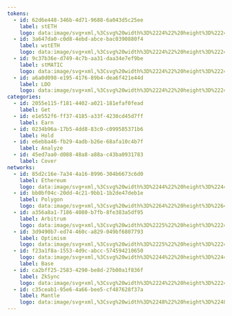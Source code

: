 ```yaml
---
tokens:
  - id: 62d6e448-346b-4d71-9688-6a043d5c25ee
    label: stETH
    logo: data:image/svg+xml,%3Csvg%20width%3D%2224%22%20height%3D%2224%22%20viewBox%3D%220%200%2024%2024%22%20fill%3D%22none%22%20xmlns%3D%22http%3A%2F%2Fwww.w3.org%2F2000%2Fsvg%22%3E%0A%3Cpath%20d%3D%22M12%2024C18.6274%2024%2024%2018.6274%2024%2012C24%205.37258%2018.6274%200%2012%200C5.37258%200%200%205.37258%200%2012C0%2018.6274%205.37258%2024%2012%2024Z%22%20fill%3D%22%23EFF2F6%22%2F%3E%0A%3Cpath%20opacity%3D%220.6%22%20d%3D%22M16.9224%2011.1475L17.0568%2011.3536C18.572%2013.678%2018.2336%2016.7223%2016.2431%2018.6726C15.0721%2019.82%2013.5374%2020.3937%2012.0026%2020.3939C12.0026%2020.3939%2012.0026%2020.3939%2016.9224%2011.1475Z%22%20fill%3D%22%2300A3FF%22%2F%3E%0A%3Cpath%20opacity%3D%220.2%22%20d%3D%22M12.0021%2013.9577L16.9219%2011.1475C12.0021%2020.3939%2012.0021%2020.3939%2012.0021%2020.3939C12.0021%2018.3801%2012.0021%2016.0725%2012.0021%2013.9577Z%22%20fill%3D%22%2300A3FF%22%2F%3E%0A%3Cpath%20d%3D%22M7.07758%2011.1475L6.94323%2011.3536C5.42795%2013.678%205.76637%2016.7223%207.75686%2018.6726C8.92786%2019.82%2010.4626%2020.3937%2011.9974%2020.3939C11.9974%2020.3939%2011.9974%2020.3939%207.07758%2011.1475Z%22%20fill%3D%22%2300A3FF%22%2F%3E%0A%3Cpath%20opacity%3D%220.6%22%20d%3D%22M11.996%2013.9577L7.07617%2011.1475C11.996%2020.3939%2011.996%2020.3939%2011.996%2020.3939C11.996%2018.3801%2011.996%2016.0725%2011.996%2013.9577Z%22%20fill%3D%22%2300A3FF%22%2F%3E%0A%3Cpath%20opacity%3D%220.2%22%20d%3D%22M12.0039%207.67969V12.5265L16.2418%2010.1047L12.0039%207.67969Z%22%20fill%3D%22%2300A3FF%22%2F%3E%0A%3Cpath%20opacity%3D%220.6%22%20d%3D%22M12.0026%207.67969L7.76172%2010.1046L12.0026%2012.5265V7.67969Z%22%20fill%3D%22%2300A3FF%22%2F%3E%0A%3Cpath%20d%3D%22M12.0026%203.60352L7.76172%2010.1062L12.0026%207.67445V3.60352Z%22%20fill%3D%22%2300A3FF%22%2F%3E%0A%3Cpath%20opacity%3D%220.6%22%20d%3D%22M12.0039%207.67371L16.245%2010.1055L12.0039%203.59961V7.67371Z%22%20fill%3D%22%2300A3FF%22%2F%3E%0A%3C%2Fsvg%3E%0A
  - id: 3a647da0-c0d8-4ebd-abce-bac0390880f4
    label: wstETH
    logo: data:image/svg+xml,%3Csvg%20width%3D%2224%22%20height%3D%2224%22%20viewBox%3D%220%200%2024%2024%22%20fill%3D%22none%22%20xmlns%3D%22http%3A%2F%2Fwww.w3.org%2F2000%2Fsvg%22%3E%0A%3Crect%20width%3D%2224%22%20height%3D%2224%22%20rx%3D%2212%22%20fill%3D%22%2300A3FF%22%2F%3E%0A%3Cpath%20opacity%3D%220.6%22%20d%3D%22M16.9224%2011.1475L17.0568%2011.3536C18.572%2013.678%2018.2336%2016.7223%2016.2431%2018.6726C15.0721%2019.82%2013.5374%2020.3937%2012.0026%2020.3939C12.0026%2020.3939%2012.0026%2020.3939%2016.9224%2011.1475Z%22%20fill%3D%22white%22%2F%3E%0A%3Cpath%20opacity%3D%220.2%22%20d%3D%22M12.0021%2013.9577L16.9219%2011.1475C12.0021%2020.3939%2012.0021%2020.3939%2012.0021%2020.3939C12.0021%2018.3801%2012.0021%2016.0725%2012.0021%2013.9577Z%22%20fill%3D%22white%22%2F%3E%0A%3Cpath%20d%3D%22M7.07758%2011.1475L6.94323%2011.3536C5.42795%2013.678%205.76637%2016.7223%207.75686%2018.6726C8.92786%2019.82%2010.4626%2020.3937%2011.9974%2020.3939C11.9974%2020.3939%2011.9974%2020.3939%207.07758%2011.1475Z%22%20fill%3D%22white%22%2F%3E%0A%3Cpath%20opacity%3D%220.6%22%20d%3D%22M11.996%2013.9577L7.07617%2011.1475C11.996%2020.3939%2011.996%2020.3939%2011.996%2020.3939C11.996%2018.3801%2011.996%2016.0725%2011.996%2013.9577Z%22%20fill%3D%22white%22%2F%3E%0A%3Cpath%20opacity%3D%220.2%22%20d%3D%22M12.0039%207.67969V12.5265L16.2418%2010.1047L12.0039%207.67969Z%22%20fill%3D%22white%22%2F%3E%0A%3Cpath%20opacity%3D%220.6%22%20d%3D%22M12.0026%207.67969L7.76172%2010.1046L12.0026%2012.5265V7.67969Z%22%20fill%3D%22white%22%2F%3E%0A%3Cpath%20d%3D%22M12.0026%203.60352L7.76172%2010.1062L12.0026%207.67445V3.60352Z%22%20fill%3D%22white%22%2F%3E%0A%3Cpath%20opacity%3D%220.6%22%20d%3D%22M12.0039%207.67371L16.245%2010.1055L12.0039%203.59961V7.67371Z%22%20fill%3D%22white%22%2F%3E%0A%3C%2Fsvg%3E%0A
  - id: 9c37b36e-d749-4c7b-aa31-daa34e7ef9be
    label: stMATIC
    logo: data:image/svg+xml,%3Csvg%20width%3D%2224%22%20height%3D%2224%22%20viewBox%3D%220%200%2024%2024%22%20fill%3D%22none%22%20xmlns%3D%22http%3A%2F%2Fwww.w3.org%2F2000%2Fsvg%22%3E%0A%3Cpath%20d%3D%22M12%200C18.6271%200%2024%205.37288%2024%2012C24%2018.6271%2018.6269%2024%2012%2024C5.37312%2024%200%2018.6286%200%2012C0%205.37144%205.37216%200%2012%200Z%22%20fill%3D%22%23EFF2F6%22%2F%3E%0A%3Cpath%20d%3D%22M15.9842%209.27698C15.8327%209.18968%2015.6609%209.14372%2015.4861%209.14372C15.3112%209.14372%2015.1394%209.18968%2014.988%209.27698L12.7025%2010.6385L11.1495%2011.5264L8.86405%2012.8879C8.71256%2012.9752%208.54079%2013.0212%208.36594%2013.0212C8.1911%2013.0212%208.01933%2012.9752%207.86784%2012.8879L6.05119%2011.8224C5.90212%2011.7334%205.77816%2011.6079%205.69102%2011.4577C5.60387%2011.3075%205.5564%2011.1376%205.55307%2010.9641V8.8626C5.55018%208.68775%205.59503%208.51543%205.6828%208.36418C5.77058%208.21293%205.89794%208.08849%206.05119%208.00426L7.83854%206.96832C7.99003%206.88102%208.16181%206.83507%208.33666%206.83507C8.51151%206.83507%208.68329%206.88102%208.83478%206.96832L10.6221%208.00426C10.7712%208.09328%2010.8951%208.21879%2010.9823%208.36896C11.0694%208.51913%2011.1169%208.68901%2011.1202%208.8626V10.2241L12.6732%209.30657V7.94504C12.6761%207.7702%2012.6312%207.59787%2012.5434%207.44663C12.4557%207.29538%2012.3283%207.17094%2012.1751%207.0867L8.86405%205.13325C8.71256%205.04595%208.54079%205%208.36594%205C8.1911%205%208.01933%205.04595%207.86784%205.13325L4.49824%207.08673C4.345%207.17096%204.21763%207.2954%204.12986%207.44664C4.04209%207.59788%203.99724%207.7702%204.00013%207.94504V11.8816C3.99724%2012.0564%204.04209%2012.2288%204.12986%2012.38C4.21763%2012.5313%204.345%2012.6557%204.49825%2012.7399L7.86785%2014.6934C8.01933%2014.7807%208.19111%2014.8267%208.36595%2014.8267C8.5408%2014.8267%208.71258%2014.7807%208.86406%2014.6934L11.1495%2013.3615L12.7025%2012.444L14.988%2011.112C15.1395%2011.0247%2015.3112%2010.9788%2015.4861%2010.9788C15.6609%2010.9788%2015.8327%2011.0247%2015.9842%2011.112L17.7715%2012.148C17.9206%2012.237%2018.0445%2012.3625%2018.1317%2012.5127C18.2188%2012.6628%2018.2663%2012.8327%2018.2696%2013.0063V15.1078C18.2725%2015.2826%2018.2277%2015.4549%2018.1399%2015.6062C18.0521%2015.7574%2017.9248%2015.8819%2017.7715%2015.9661L15.9842%2017.0317C15.8327%2017.119%2015.6609%2017.1649%2015.4861%2017.1649C15.3112%2017.1649%2015.1395%2017.119%2014.988%2017.0317L13.2006%2015.9957C13.0515%2015.9067%2012.9276%2015.7812%2012.8404%2015.631C12.7533%2015.4809%2012.7058%2015.311%2012.7025%2015.1374V13.7759L11.1495%2014.6934V16.0549C11.1466%2016.2298%2011.1915%2016.4021%2011.2793%2016.5533C11.367%2016.7046%2011.4944%2016.829%2011.6476%2016.9132L15.0172%2018.8668C15.1687%2018.9541%2015.3405%2019%2015.5153%2019C15.6902%2019%2015.862%2018.9541%2016.0135%2018.8668L19.3831%2016.9132C19.5321%2016.8242%2019.6561%2016.6987%2019.7432%2016.5486C19.8304%2016.3984%2019.8779%2016.2285%2019.8812%2016.0549V12.1184C19.8841%2011.9435%2019.8392%2011.7712%2019.7515%2011.62C19.6637%2011.4687%2019.5363%2011.3443%2019.3831%2011.26L15.9842%209.27698Z%22%20fill%3D%22url(%23paint0_linear_17144_152721)%22%2F%3E%0A%3Cdefs%3E%0A%3ClinearGradient%20id%3D%22paint0_linear_17144_152721%22%20x1%3D%2219.8813%22%20y1%3D%224.99943%22%20x2%3D%222.94646%22%20y2%3D%2217.5493%22%20gradientUnits%3D%22userSpaceOnUse%22%3E%0A%3Cstop%20stop-color%3D%22%2300A3FF%22%2F%3E%0A%3Cstop%20offset%3D%221%22%20stop-color%3D%22%233ADCFF%22%2F%3E%0A%3C%2FlinearGradient%3E%0A%3C%2Fdefs%3E%0A%3C%2Fsvg%3E%0A
  - id: a6a0d098-e195-4176-89b4-dea6f421e44d
    label: LDO
    logo: data:image/svg+xml,%3Csvg%20width%3D%2224%22%20height%3D%2224%22%20viewBox%3D%220%200%2024%2024%22%20fill%3D%22none%22%20xmlns%3D%22http%3A%2F%2Fwww.w3.org%2F2000%2Fsvg%22%3E%0A%3Ccircle%20cx%3D%2212%22%20cy%3D%2212%22%20r%3D%2212%22%20fill%3D%22%23FFA276%22%2F%3E%0A%3Cpath%20fill-rule%3D%22evenodd%22%20clip-rule%3D%22evenodd%22%20d%3D%22M11.9994%204L15.9684%2010.1982L11.9992%2012.5059L8.0304%2010.1981L11.9994%204ZM9.2454%209.905L11.9994%205.60428L14.7534%209.90503L11.9992%2011.5063L9.2454%209.905Z%22%20fill%3D%22white%22%2F%3E%0A%3Cpath%20d%3D%22M11.9935%2013.8683L7.38932%2011.191L7.26359%2011.3873C5.84551%2013.6018%206.16221%2016.5021%208.02502%2018.3601C10.2171%2020.5466%2013.7711%2020.5466%2015.9632%2018.3601C17.826%2016.5021%2018.1427%2013.6018%2016.7247%2011.3873L16.5989%2011.1909L11.9937%2013.8684L11.9935%2013.8683Z%22%20fill%3D%22white%22%2F%3E%0A%3C%2Fsvg%3E%0A
categories:
  - id: 2055e115-f181-4402-a021-181efaf0fead
    label: Get
  - id: e1e552f6-ff37-4185-a33f-4230cd45d7ff
    label: Earn
  - id: 0234b96a-17b5-4dd8-83c0-c099585371b6
    label: Hold
  - id: e6ebba46-fb29-4adb-b26e-68afa10c4b7f
    label: Analyze
  - id: 45ed7aa0-d088-48a8-a88a-c43ba0931783
    label: Cover
networks:
  - id: 85d2c16e-7a34-4a16-8996-304b6673c6d0
    label: Ethereum
    logo: data:image/svg+xml,%3Csvg%20width%3D%2244%22%20height%3D%2244%22%20viewBox%3D%220%200%2044%2044%22%20fill%3D%22none%22%20xmlns%3D%22http%3A%2F%2Fwww.w3.org%2F2000%2Fsvg%22%3E%0A%3Crect%20width%3D%2244%22%20height%3D%2244%22%20rx%3D%2222%22%20fill%3D%22%23F4F6F8%22%2F%3E%0A%3Cpath%20opacity%3D%220.8%22%20d%3D%22M22.0654%208.06641V18.3677L30.9305%2022.2583L22.0654%208.06641Z%22%20fill%3D%22%23454A75%22%2F%3E%0A%3Cpath%20opacity%3D%220.5%22%20d%3D%22M22.0665%208.06641L13.2002%2022.2583L22.0665%2018.3677V8.06641Z%22%20fill%3D%22%23454A75%22%2F%3E%0A%3Cpath%20opacity%3D%220.8%22%20d%3D%22M22.0654%2028.9332V35.9327L30.9364%2023.8789L22.0654%2028.9332Z%22%20fill%3D%22%23454A75%22%2F%3E%0A%3Cpath%20opacity%3D%220.5%22%20d%3D%22M22.0665%2035.9327V28.932L13.2002%2023.8789L22.0665%2035.9327Z%22%20fill%3D%22%23454A75%22%2F%3E%0A%3Cpath%20d%3D%22M22.0654%2027.3148L30.9305%2022.2594L22.0654%2018.3711V27.3148Z%22%20fill%3D%22%23454A75%22%2F%3E%0A%3Cpath%20opacity%3D%220.8%22%20d%3D%22M13.2002%2022.2594L22.0665%2027.3148V18.3711L13.2002%2022.2594Z%22%20fill%3D%22%23454A75%22%2F%3E%0A%3C%2Fsvg%3E%0A
  - id: bb0bf04c-20dd-4c21-9bb1-1b2de47deb1e
    label: Polygon
    logo: data:image/svg+xml,%3Csvg%20width%3D%2264%22%20height%3D%2264%22%20viewBox%3D%220%200%2064%2064%22%20fill%3D%22none%22%20xmlns%3D%22http%3A%2F%2Fwww.w3.org%2F2000%2Fsvg%22%3E%0A%3Crect%20width%3D%2264%22%20height%3D%2264%22%20rx%3D%2232%22%20fill%3D%22%23EFF2F6%22%2F%3E%0A%3Cpath%20d%3D%22M41.2339%2026.0566C40.568%2025.6805%2039.7024%2025.6805%2038.9701%2026.0566L33.7762%2028.9396L30.2471%2030.8199L25.0534%2033.7029C24.3875%2034.079%2023.5219%2034.079%2022.7894%2033.7029L18.6611%2031.4466C17.9952%2031.0705%2017.5291%2030.3812%2017.5291%2029.6291V25.1791C17.5291%2024.427%2017.9286%2023.7376%2018.6611%2023.3615L22.7228%2021.1679C23.3887%2020.7919%2024.2543%2020.7919%2024.9868%2021.1679L29.0486%2023.3615C29.7144%2023.7376%2030.1806%2024.427%2030.1806%2025.1791V28.0622L33.7096%2026.1192V23.2362C33.7096%2022.4841%2033.3102%2021.7947%2032.5777%2021.4186L25.0534%2017.282C24.3875%2016.906%2023.5219%2016.906%2022.7894%2017.282L15.132%2021.4186C14.3995%2021.7947%2014%2022.4841%2014%2023.2362V31.572C14%2032.3241%2014.3995%2033.0136%2015.132%2033.3896L22.7894%2037.5262C23.4553%2037.9022%2024.3209%2037.9022%2025.0534%2037.5262L30.2471%2034.7057L33.7762%2032.7628L38.9701%2029.9424C39.6359%2029.5664%2040.5015%2029.5664%2041.2339%2029.9424L45.2957%2032.1361C45.9615%2032.5121%2046.4277%2033.2016%2046.4277%2033.9537V38.4035C46.4277%2039.1558%2046.0282%2039.8451%2045.2957%2040.2211L41.2339%2042.4775C40.568%2042.8535%2039.7024%2042.8535%2038.9701%2042.4775L34.9083%2040.2839C34.2423%2039.9078%2033.7762%2039.2183%2033.7762%2038.4663V35.5833L30.2471%2037.5262V40.4092C30.2471%2041.1612%2030.6467%2041.8507%2031.3791%2042.2268L39.0366%2046.3633C39.7024%2046.7394%2040.568%2046.7394%2041.3005%2046.3633L48.9581%2042.2268C49.6239%2041.8507%2050.09%2041.1612%2050.09%2040.4092V32.0733C50.09%2031.3213%2049.6904%2030.6319%2048.9581%2030.2559L41.2339%2026.0566Z%22%20fill%3D%22%238347E5%22%2F%3E%0A%3C%2Fsvg%3E%0A
  - id: a356a8a1-7186-4080-b7fb-8fe383a5df95
    label: Arbitrum
    logo: data:image/svg+xml,%3Csvg%20width%3D%2225%22%20height%3D%2224%22%20viewBox%3D%220%200%2025%2024%22%20fill%3D%22none%22%20xmlns%3D%22http%3A%2F%2Fwww.w3.org%2F2000%2Fsvg%22%3E%0A%3Cpath%20d%3D%22M12.0005%2024.0011C18.6283%2024.0011%2024.0011%2018.6283%2024.0011%2012.0005C24.0011%205.37283%2018.6283%200%2012.0005%200C5.37283%200%200%205.37283%200%2012.0005C0%2018.6283%205.37283%2024.0011%2012.0005%2024.0011Z%22%20fill%3D%22%232D374B%22%2F%3E%0A%3Cpath%20d%3D%22M13.8796%2011.3033L15.1034%209.2268L18.402%2014.3645L18.4035%2015.3504L18.3928%208.56568C18.385%208.39984%2018.2969%208.24811%2018.1564%208.15864L12.2177%204.74262C12.0788%204.67436%2011.9026%204.67508%2011.764%204.74474C11.7453%204.75415%2011.7276%204.76434%2011.7108%204.77546L11.6901%204.78849L5.92568%208.12896L5.90329%208.13909C5.87454%208.15233%205.84547%208.16914%205.81817%208.18869C5.7089%208.26709%205.63629%208.38298%205.61281%208.51299C5.6093%208.53269%205.60671%208.55275%205.60547%208.57297L5.61452%2014.1019L8.687%209.33969C9.07382%208.70821%209.91666%208.50482%2010.699%208.51588L11.6173%208.54014L6.2068%2017.2171L6.84459%2017.5843L12.32%208.54893L14.7401%208.54014L9.27882%2017.8035L11.5546%2019.1125L11.8266%2019.2689C11.9416%2019.3156%2012.0772%2019.318%2012.1932%2019.2761L18.2153%2015.7862L17.0639%2016.4534L13.8796%2011.3033ZM14.3465%2018.0282L12.0479%2014.4205L13.4511%2012.0395L16.4699%2016.7976L14.3465%2018.0282Z%22%20fill%3D%22%232D374B%22%2F%3E%0A%3Cpath%20d%3D%22M12.0469%2014.4205L14.3455%2018.0282L16.4689%2016.7976L13.4501%2012.0395L12.0469%2014.4205Z%22%20fill%3D%22%2328A0F0%22%2F%3E%0A%3Cpath%20d%3D%22M18.4028%2015.3504L18.4013%2014.3645L15.1027%209.22681L13.8789%2011.3033L17.0632%2016.4534L18.2146%2015.7862C18.3276%2015.6945%2018.3959%2015.5599%2018.4031%2015.4146L18.4028%2015.3504Z%22%20fill%3D%22%2328A0F0%22%2F%3E%0A%3Cpath%20d%3D%22M4.58013%2016.2803L6.20602%2017.2171L11.6165%208.54018L10.6983%208.51593C9.91588%208.50486%209.07309%208.70825%208.68622%209.33973L5.61374%2014.1019L4.58008%2015.6901V16.2803H4.58013Z%22%20fill%3D%22white%22%2F%3E%0A%3Cpath%20d%3D%22M14.7392%208.54016L12.3191%208.54895L6.84375%2017.5843L8.75753%2018.6862L9.27798%2017.8035L14.7392%208.54016Z%22%20fill%3D%22white%22%2F%3E%0A%3Cpath%20d%3D%22M19.4226%208.52767C19.4024%208.02155%2019.1284%207.55819%2018.6991%207.28845L12.6826%203.82852C12.258%203.61469%2011.7275%203.61443%2011.3022%203.82837C11.2519%203.85371%205.4512%207.21791%205.4512%207.21791C5.37094%207.25639%205.29363%207.30226%205.22087%207.35428C4.83767%207.62894%204.60407%208.05568%204.58008%208.52457V15.6901L5.61374%2014.1019L5.60469%208.57303C5.60593%208.55281%205.60846%208.53295%205.61203%208.5133C5.63535%208.38318%205.70801%208.26714%205.81739%208.18874C5.84469%208.16919%2011.7444%204.7542%2011.7632%204.74479C11.9019%204.67513%2012.0781%204.67441%2012.2169%204.74267L18.1556%208.15869C18.2961%208.24816%2018.3842%208.39989%2018.392%208.56573V15.4147C18.3848%2015.56%2018.3274%2015.6945%2018.2145%2015.7863L17.0631%2016.4534L16.4691%2016.7977L14.3457%2018.0282L12.1923%2019.2762C12.0763%2019.3181%2011.9407%2019.3157%2011.8257%2019.2689L9.27799%2017.8036L8.75754%2018.6862L11.0471%2020.0045C11.1228%2020.0475%2011.1903%2020.0857%2011.2457%2020.1168C11.3314%2020.1649%2011.3898%2020.197%2011.4104%2020.207C11.5732%2020.286%2011.8073%2020.332%2012.0183%2020.332C12.2117%2020.332%2012.4003%2020.2965%2012.5788%2020.2266L18.8334%2016.6044C19.1924%2016.3262%2019.4036%2015.9068%2019.4226%2015.4524V8.52767Z%22%20fill%3D%22%2396BEDC%22%2F%3E%0A%3C%2Fsvg%3E%0A
  - id: 3d9490b7-ed74-460c-a829-049bf6807793
    label: Optimism
    logo: data:image/svg+xml,%3Csvg%20width%3D%2225%22%20height%3D%2224%22%20viewBox%3D%220%200%2025%2024%22%20fill%3D%22none%22%20xmlns%3D%22http%3A%2F%2Fwww.w3.org%2F2000%2Fsvg%22%3E%0A%3Cpath%20d%3D%22M12.0005%2024.0005C18.6283%2024.0005%2024.0011%2018.6277%2024.0011%2012C24.0011%205.37228%2018.6283%20-0.000549316%2012.0005%20-0.000549316C5.37283%20-0.000549316%200%205.37228%200%2012C0%2018.6277%205.37283%2024.0005%2012.0005%2024.0005Z%22%20fill%3D%22%23FF0420%22%2F%3E%0A%3Cpath%20d%3D%22M7.95583%2015.2507C7.23252%2015.2507%206.63989%2015.0822%206.17794%2014.7451C5.72207%2014.4021%205.49414%2013.9146%205.49414%2013.2826C5.49414%2013.1502%205.50934%2012.9876%205.53973%2012.795C5.61874%2012.3617%205.73119%2011.8411%205.87707%2011.2332C6.29039%209.57801%207.35712%208.75043%209.07727%208.75043C9.54529%208.75043%209.96469%208.82867%2010.3355%208.98516C10.7062%209.13563%2010.998%209.36434%2011.2107%209.6713C11.4235%209.97224%2011.5298%2010.3334%2011.5298%2010.7547C11.5298%2010.8811%2011.5147%2011.0406%2011.4843%2011.2332C11.3931%2011.7689%2011.2837%2012.2895%2011.156%2012.795C10.9433%2013.6196%2010.5756%2014.2365%2010.0528%2014.6458C9.53008%2015.0491%208.8311%2015.2507%207.95583%2015.2507ZM8.08347%2013.9507C8.42386%2013.9507%208.71257%2013.8513%208.94964%2013.6527C9.19275%2013.4541%209.36598%2013.1502%209.4693%2012.7409C9.60912%2012.1751%209.71547%2011.6816%209.78843%2011.2603C9.81275%2011.1339%209.8249%2011.0045%209.8249%2010.8721C9.8249%2010.3243%209.53616%2010.0505%208.95874%2010.0505C8.61836%2010.0505%208.3266%2010.1498%208.08347%2010.3484C7.84642%2010.547%207.67623%2010.851%207.5729%2011.2603C7.46349%2011.6635%207.35408%2012.1571%207.24468%2012.7409C7.22036%2012.8612%207.20821%2012.9876%207.20821%2013.1201C7.20821%2013.6738%207.49996%2013.9507%208.08347%2013.9507Z%22%20fill%3D%22white%22%2F%3E%0A%3Cpath%20d%3D%22M12.4552%2015.1604C12.3883%2015.1604%2012.3366%2015.1394%2012.3002%2015.0972C12.2698%2015.0491%2012.2606%2014.9949%2012.2728%2014.9347L13.531%209.0664C13.5431%209.0002%2013.5766%208.94603%2013.6313%208.9039C13.686%208.86176%2013.7437%208.8407%2013.8045%208.8407H16.2297C16.9044%208.8407%2017.4454%208.97913%2017.8526%209.256C18.2659%209.53286%2018.4726%209.93311%2018.4726%2010.4567C18.4726%2010.6072%2018.4544%2010.7637%2018.4179%2010.9262C18.2659%2011.6184%2017.959%2012.13%2017.497%2012.461C17.0412%2012.792%2016.4151%2012.9575%2015.6188%2012.9575H14.388L13.9686%2014.9347C13.9565%2015.0009%2013.923%2015.0551%2013.8683%2015.0972C13.8136%2015.1394%2013.7559%2015.1604%2013.6951%2015.1604H12.4552ZM15.6827%2011.7117C15.938%2011.7117%2016.1598%2011.6424%2016.3482%2011.504C16.5428%2011.3656%2016.6704%2011.167%2016.7312%2010.9082C16.7494%2010.8058%2016.7585%2010.7156%2016.7585%2010.6373C16.7585%2010.4628%2016.7069%2010.3303%2016.6035%2010.2401C16.5002%2010.1438%2016.3239%2010.0956%2016.0747%2010.0956H14.9806L14.6342%2011.7117H15.6827Z%22%20fill%3D%22white%22%2F%3E%0A%3C%2Fsvg%3E%0A
  - id: f23a1f8a-1553-4d9c-abcc-574594210650
    logo: data:image/svg+xml,%3Csvg%20width%3D%2244%22%20height%3D%2244%22%20viewBox%3D%220%200%2044%2044%22%20fill%3D%22none%22%20xmlns%3D%22http%3A%2F%2Fwww.w3.org%2F2000%2Fsvg%22%3E%0A%3Ccircle%20cx%3D%2222%22%20cy%3D%2222%22%20r%3D%2222%22%20fill%3D%22%230052FF%22%2F%3E%0A%3Cg%20clip-path%3D%22url(%23clip0_20516_6173)%22%3E%0A%3Cpath%20d%3D%22M21.973%2037.3276C30.4532%2037.3276%2037.3271%2030.466%2037.3271%2022.0005C37.3271%2013.535%2030.4532%206.67334%2021.973%206.67334C13.9281%206.67334%207.32885%2012.8508%206.67285%2020.7118H26.9672V23.2892H6.67285C7.32885%2031.1502%2013.9281%2037.3276%2021.973%2037.3276Z%22%20fill%3D%22white%22%2F%3E%0A%3C%2Fg%3E%0A%3Cdefs%3E%0A%3CclipPath%20id%3D%22clip0_20516_6173%22%3E%0A%3Crect%20width%3D%2231.625%22%20height%3D%2231.625%22%20fill%3D%22white%22%20transform%3D%22translate(6.1875%206.1875)%22%2F%3E%0A%3C%2FclipPath%3E%0A%3C%2Fdefs%3E%0A%3C%2Fsvg%3E%0A
    label: Base
  - id: ca2bff25-2583-4290-be8d-27b00a1f836f
    label: ZkSync
    logo: data:image/svg+xml,%3Csvg%20width%3D%2224%22%20height%3D%2224%22%20viewBox%3D%220%200%2024%2024%22%20fill%3D%22none%22%20xmlns%3D%22http%3A%2F%2Fwww.w3.org%2F2000%2Fsvg%22%3E%0A%3Cg%20clip-path%3D%22url(%23clip0_20789_21733)%22%3E%0A%3Cpath%20d%3D%22M11.9862%2020.6004C16.6117%2020.6004%2020.3612%2016.8577%2020.3612%2012.2402C20.3612%207.62264%2016.6117%203.87991%2011.9862%203.87991C7.59804%203.87991%203.99844%207.24943%203.64062%2011.5372H14.7103V12.9431H3.64062C3.99844%2017.2309%207.59804%2020.6004%2011.9862%2020.6004Z%22%20fill%3D%22white%22%2F%3E%0A%3C%2Fg%3E%0A%3Ccircle%20cx%3D%2212%22%20cy%3D%2212%22%20r%3D%2212%22%20fill%3D%22black%22%2F%3E%0A%3Cpath%20fill-rule%3D%22evenodd%22%20clip-rule%3D%22evenodd%22%20d%3D%22M18.7483%2011.7715L14.7949%207.83591V10.7165L10.8711%2013.603H14.7949V15.7072L18.7483%2011.7715Z%22%20fill%3D%22white%22%2F%3E%0A%3Cpath%20fill-rule%3D%22evenodd%22%20clip-rule%3D%22evenodd%22%20d%3D%22M4.82031%2011.7715L8.77372%2015.7071V12.8443L12.6975%209.93409H8.77372V7.82996L4.82031%2011.7715Z%22%20fill%3D%22white%22%2F%3E%0A%3Cdefs%3E%0A%3CclipPath%20id%3D%22clip0_20789_21733%22%3E%0A%3Crect%20width%3D%2217.25%22%20height%3D%2217.25%22%20fill%3D%22white%22%20transform%3D%22translate(3.375%203.61497)%22%2F%3E%0A%3C%2FclipPath%3E%0A%3C%2Fdefs%3E%0A%3C%2Fsvg%3E%0A
  - id: c35ceab1-95e6-4a66-bee5-cf487628f37a
    label: Mantle
    logo: data:image/svg+xml,%3Csvg%20width%3D%2248%22%20height%3D%2248%22%20viewBox%3D%220%200%2048%2048%22%20fill%3D%22none%22%20xmlns%3D%22http%3A%2F%2Fwww.w3.org%2F2000%2Fsvg%22%3E%0A%3Cpath%20d%3D%22M24%2048C37.2552%2048%2048%2037.2552%2048%2024C48%2010.7448%2037.2552%200%2024%200C10.7448%200%200%2010.7448%200%2024C0%2037.2552%2010.7448%2048%2024%2048Z%22%20fill%3D%22%23000206%22%2F%3E%0A%3Cpath%20d%3D%22M12.8209%2018.3245L7.05882%2015.3907C6.60811%2016.2762%206.22426%2017.2047%205.91882%2018.1503L12.0714%2020.1397C12.2725%2019.5178%2012.5241%2018.907%2012.8209%2018.3245Z%22%20fill%3D%22white%22%2F%3E%0A%3Cpath%20d%3D%22M17.7153%2013.154L20.9068%2018.653C21.3729%2018.3827%2021.8717%2018.1748%2022.3907%2018.0353L20.739%2011.8952C21.1593%2011.7822%2021.5865%2011.6888%2022.016%2011.621L21.001%205.23462C20.0193%205.39046%2019.0438%205.62568%2018.101%205.93305L20.0747%2011.9818C19.4469%2012.1867%2018.8356%2012.4411%2018.2468%2012.7423L15.3458%207.07978C14.4636%207.53193%2013.6103%208.05719%2012.8085%208.64259L16.6205%2013.8655C16.9716%2013.6095%2017.3391%2013.3729%2017.7153%2013.154Z%22%20fill%3D%22white%22%2F%3E%0A%3Cpath%20d%3D%22M34.8418%2017.7101L29.3447%2020.9045C29.6155%2021.3701%2029.8233%2021.8694%2029.9633%2022.3875L36.1029%2020.7327C36.216%2021.1532%2036.3093%2021.5798%2036.3776%2022.0089L42.763%2020.992C42.6068%2020.0108%2042.371%2019.0348%2042.0627%2018.0916L36.0149%2020.069C35.8095%2019.4413%2035.5551%2018.8304%2035.2534%2018.2416L40.914%2015.3368C40.4619%2014.4556%2039.9356%2013.6023%2039.3503%2012.8009L34.1289%2016.6154C34.3852%2016.9665%2034.623%2017.3335%2034.8418%2017.7101Z%22%20fill%3D%22white%22%2F%3E%0A%3Cpath%20d%3D%22M32.6%207.05409C31.7135%206.60386%2030.7852%206.22049%2029.8405%205.91553L27.8544%2012.0691C28.4758%2012.2697%2029.0867%2012.5218%2029.6702%2012.8181L32.6%207.05409Z%22%20fill%3D%22white%22%2F%3E%0A%3Cpath%20d%3D%22M30.3041%2013.0414L27.076%2018.6438C27.5436%2018.9131%2027.9745%2019.2432%2028.3579%2019.625L37.4116%2010.5406C36.7093%209.84076%2035.9464%209.19092%2035.144%208.60889L31.4099%2013.7586C31.054%2013.5008%2030.685%2013.2612%2030.3041%2013.0414Z%22%20fill%3D%22white%22%2F%3E%0A%3Cpath%20d%3D%22M13.0454%2017.6898L18.6462%2020.9212C18.9156%2020.4542%2019.2466%2020.0228%2019.629%2019.6388L10.5484%2010.5819C9.84808%2011.2842%209.19775%2012.0466%208.61572%2012.8484L13.7635%2016.585C13.5057%2016.9404%2013.2652%2017.3089%2013.0454%2017.6898Z%22%20fill%3D%22white%22%2F%3E%0A%3Cpath%20d%3D%22M25.9601%2011.5124L26.937%205.22608C25.9716%205.076%2024.9837%205%2024%205H23.9851V17.8257H24C24.5407%2017.8257%2025.0755%2017.895%2025.5902%2018.0316L27.2487%2011.7818C26.8245%2011.6692%2026.3945%2011.5803%2025.9601%2011.5124Z%22%20fill%3D%22white%22%2F%3E%0A%3Cpath%20d%3D%22M18.0321%2022.406L11.7832%2020.7432C11.6702%2021.1674%2011.5807%2021.5974%2011.5129%2022.0318L5.22752%2021.052C5.07648%2022.0208%205%2023.0126%205%2023.9992H17.8257C17.8257%2023.4576%2017.8951%2022.9212%2018.0321%2022.406Z%22%20fill%3D%22white%22%2F%3E%0A%3Cpath%20d%3D%22M35.1792%2029.6756L40.9413%2032.6093C41.392%2031.7237%2041.7758%2030.7954%2042.0812%2029.8498L35.9286%2027.8602C35.7275%2028.4822%2035.4761%2029.0931%2035.1792%2029.6756Z%22%20fill%3D%22white%22%2F%3E%0A%3Cpath%20d%3D%22M30.2843%2034.8446L27.0928%2029.3457C26.6267%2029.616%2026.1279%2029.8238%2025.6089%2029.9633L27.2607%2036.1034C26.8398%2036.2165%2026.4131%2036.3098%2025.9836%2036.3776L26.998%2042.7635C27.9798%2042.6076%2028.9553%2042.3724%2029.8981%2042.0651L27.9245%2036.0163C28.5527%2035.8115%2029.1636%2035.557%2029.7524%2035.2559L32.6533%2040.9183C33.5355%2040.4662%2034.3888%2039.9409%2035.1906%2039.3556L31.3786%2034.1327C31.0275%2034.3886%2030.6605%2034.6257%2030.2843%2034.8446Z%22%20fill%3D%22white%22%2F%3E%0A%3Cpath%20d%3D%22M13.1586%2030.2902L18.6561%2027.0959C18.3853%2026.6302%2018.1775%2026.1309%2018.0375%2025.6129L11.8979%2027.2676C11.7848%2026.8471%2011.6915%2026.4205%2011.6232%2025.9914L5.2373%2027.0083C5.39363%2027.9896%205.62933%2028.9656%205.93766%2029.9088L11.9854%2027.9313C12.1908%2028.5591%2012.4453%2029.17%2012.7469%2029.7588L7.08632%2032.6636C7.53847%2033.5448%208.0647%2034.3981%208.65009%2035.1994L13.8715%2031.385C13.6151%2031.0339%2013.3775%2030.6668%2013.1586%2030.2902Z%22%20fill%3D%22white%22%2F%3E%0A%3Cpath%20d%3D%22M15.3999%2040.9456C16.2864%2041.3959%2017.2147%2041.7792%2018.1595%2042.0843L20.1456%2035.9306C19.5241%2035.73%2018.9133%2035.4779%2018.3297%2035.1816L15.3999%2040.9456Z%22%20fill%3D%22white%22%2F%3E%0A%3Cpath%20d%3D%22M17.6958%2034.9589L20.9239%2029.3566C20.4564%2029.0872%2020.0253%2028.7572%2019.6419%2028.3754L10.5884%2037.4597C11.2907%2038.1596%2012.0535%2038.8094%2012.8559%2039.3915L16.5899%2034.2417C16.946%2034.4996%2017.3148%2034.7391%2017.6958%2034.9589Z%22%20fill%3D%22white%22%2F%3E%0A%3Cpath%20d%3D%22M34.9545%2030.3103L29.3535%2027.079C29.0841%2027.546%2028.7532%2027.9775%2028.3708%2028.3613L37.4509%2037.4188C38.1513%2036.7165%2038.8015%2035.9541%2039.3837%2035.1522L34.2358%2031.4158C34.4937%2031.0603%2034.7346%2030.6913%2034.9545%2030.3103Z%22%20fill%3D%22white%22%2F%3E%0A%3Cpath%20d%3D%22M22.4097%2029.9675L20.7512%2036.2174C21.1755%2036.3299%2021.6055%2036.4189%2022.0399%2036.4868L21.0634%2042.773C22.0288%2042.9232%2023.0168%2042.9991%2024.0005%2042.9991H24.0154V30.1734H24.0005C23.4598%2030.1734%2022.9244%2030.1041%2022.4097%2029.9675Z%22%20fill%3D%22white%22%2F%3E%0A%3Cpath%20d%3D%22M30.1744%2024.0004C30.1744%2024.542%2030.1047%2025.0778%2029.9675%2025.5934L36.2164%2027.2563C36.3294%2026.832%2036.4189%2026.402%2036.4867%2025.9677L42.7726%2026.948C42.9236%2025.9792%2043.0001%2024.9874%2043.0001%2024.0008L30.1744%2024.0004Z%22%20fill%3D%22white%22%2F%3E%0A%3C%2Fsvg%3E%0A
---
```

